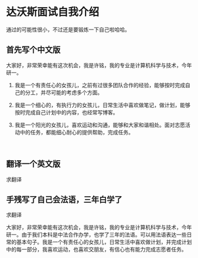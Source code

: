 # 达沃斯面试自我介绍

通过的可能性很小，不过还是要锻炼一下自己啦哈哈。



## 首先写个中文版

大家好，非常荣幸能有这次机会，我是许铭，我的专业是计算机科学与技术，今年研一。

1. 我是一个有责任心的女孩儿，之前有过很多团队合作的经验，能够按时完成自己的分工，并尽可能的考虑多个方面。


2. 我是一个细心的，有执行力的女孩儿，日常生活中喜欢做笔记，做计划，能够按时完成自己计划中的内容，也经常写博客。


3. 我是一个阳光的女孩儿，喜欢运动和沟通，能够和大家和谐相处。面对志愿活动中的任务，都能细心耐心的提供帮助，完成任务。

   ​

## 翻译一个英文版

求翻译



## 手残写了自己会法语，三年白学了

求翻译

大家好，非常荣幸能有这次机会，我是许铭，我的专业是计算机科学与技术，今年研一。由于我们本科是中法合作办学，也学了三年的法语。可以用法语表达一些日常的基本句子。我是一个有责任心的女孩儿，日常生活中喜欢做计划，并完成计划中的每一部分，我喜欢运动，也喜欢交朋友，有信心也有能力完成志愿者任务。